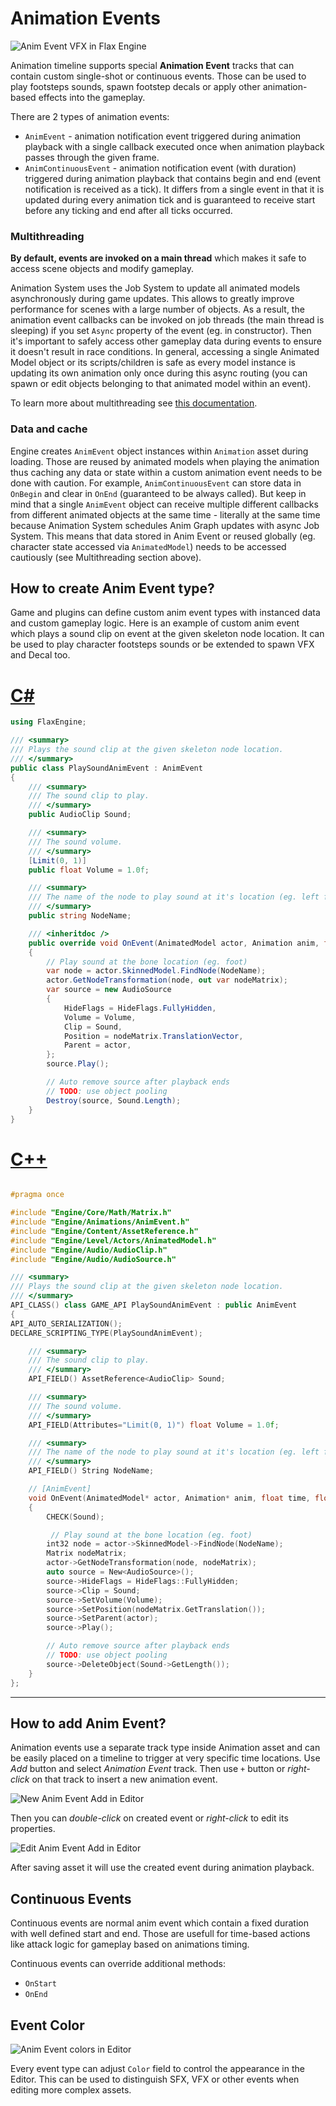# Animation Events

![Anim Event VFX in Flax Engine](media/anim-event-vfx.gif)

Animation timeline supports special **Animation Event** tracks that can contain custom single-shot or continuous events. Those can be used to play footsteps sounds, spawn footstep decals or apply other animation-based effects into the gameplay.

There are 2 types of animation events:
* `AnimEvent` - animation notification event triggered during animation playback with a single callback executed once when animation playback passes through the given frame.
* `AnimContinuousEvent` - animation notification event (with duration) triggered during animation playback that contains begin and end (event notification is received as a tick). It differs from a single event in that it is updated during every animation tick and is guaranteed to receive start before any ticking and end after all ticks occurred.

### Multithreading

**By default, events are invoked on a main thread** which makes it safe to access scene objects and modify gameplay.

Animation System uses the Job System to update all animated models asynchronously during game updates. This allows to greatly improve performance for scenes with a large number of objects. As a result, the animation event callbacks can be invoked on job threads (the main thread is sleeping) if you set `Async` property of the event (eg. in constructor). Then it's important to safely access other gameplay data during events to ensure it doesn't result in race conditions. In general, accessing a single Animated Model object or its scripts/children is safe as every model instance is updating its own animation only once during this async routing (you can spawn or edit objects belonging to that animated model within an event).

To learn more about multithreading see [this documentation](../../scripting/advanced/multithreading.md).

### Data and cache

Engine creates `AnimEvent` object instances within `Animation` asset during loading. Those are reused by animated models when playing the animation thus caching any data or state within a custom animation event needs to be done with caution. For example, `AnimContinuousEvent` can store data in `OnBegin` and clear in `OnEnd` (guaranteed to be always called). But keep in mind that a single `AnimEvent` object can receive multiple different callbacks from different animated objects at the same time - literally at the same time because Animation System schedules Anim Graph updates with async Job System. This means that data stored in Anim Event or reused globally (eg. character state accessed via `AnimatedModel`) needs to be accessed cautiously (see Multithreading section above).

## How to create Anim Event type?

Game and plugins can define custom anim event types with instanced data and custom gameplay logic. Here is an example of custom anim event which plays a sound clip on event at the given skeleton node location. It can be used to play character footsteps sounds or be extended to spawn VFX and Decal too.

# [C#](#tab/code-csharp)
```cs
using FlaxEngine;

/// <summary>
/// Plays the sound clip at the given skeleton node location.
/// </summary>
public class PlaySoundAnimEvent : AnimEvent
{
    /// <summary>
    /// The sound clip to play.
    /// </summary>
    public AudioClip Sound;

    /// <summary>
    /// The sound volume.
    /// </summary>
    [Limit(0, 1)]
    public float Volume = 1.0f;

    /// <summary>
    /// The name of the node to play sound at it's location (eg. left foot).
    /// </summary>
    public string NodeName;

    /// <inheritdoc />
    public override void OnEvent(AnimatedModel actor, Animation anim, float time, float deltaTime)
    {
        // Play sound at the bone location (eg. foot)
        var node = actor.SkinnedModel.FindNode(NodeName);
        actor.GetNodeTransformation(node, out var nodeMatrix);
        var source = new AudioSource
        {
            HideFlags = HideFlags.FullyHidden,
            Volume = Volume,
            Clip = Sound,
            Position = nodeMatrix.TranslationVector,
            Parent = actor,
        };
        source.Play();

        // Auto remove source after playback ends
        // TODO: use object pooling
        Destroy(source, Sound.Length);
    }
}
```
# [C++](#tab/code-cpp)
```cpp

#pragma once

#include "Engine/Core/Math/Matrix.h"
#include "Engine/Animations/AnimEvent.h"
#include "Engine/Content/AssetReference.h"
#include "Engine/Level/Actors/AnimatedModel.h"
#include "Engine/Audio/AudioClip.h"
#include "Engine/Audio/AudioSource.h"

/// <summary>
/// Plays the sound clip at the given skeleton node location.
/// </summary>
API_CLASS() class GAME_API PlaySoundAnimEvent : public AnimEvent
{
API_AUTO_SERIALIZATION();
DECLARE_SCRIPTING_TYPE(PlaySoundAnimEvent);

    /// <summary>
    /// The sound clip to play.
    /// </summary>
    API_FIELD() AssetReference<AudioClip> Sound;

    /// <summary>
    /// The sound volume.
    /// </summary>
    API_FIELD(Attributes="Limit(0, 1)") float Volume = 1.0f;

    /// <summary>
    /// The name of the node to play sound at it's location (eg. left foot).
    /// </summary>
    API_FIELD() String NodeName;

    // [AnimEvent]
    void OnEvent(AnimatedModel* actor, Animation* anim, float time, float deltaTime) override
    {
        CHECK(Sound);

         // Play sound at the bone location (eg. foot)
        int32 node = actor->SkinnedModel->FindNode(NodeName);
        Matrix nodeMatrix;
        actor->GetNodeTransformation(node, nodeMatrix);
        auto source = New<AudioSource>();
        source->HideFlags = HideFlags::FullyHidden;
        source->Clip = Sound;
        source->SetVolume(Volume);
        source->SetPosition(nodeMatrix.GetTranslation());
        source->SetParent(actor);
        source->Play();

        // Auto remove source after playback ends
        // TODO: use object pooling
        source->DeleteObject(Sound->GetLength());
    }
};
```
***

## How to add Anim Event?

Animation events use a separate track type inside Animation asset and can be easily placed on a timeline to trigger at very specific time locations. Use *Add* button and select *Animation Event* track. Then use `+` button or *right-click* on that track to insert a new animation event.

![New Anim Event Add in Editor](media/anim-event-new.png)

Then you can *double-click* on created event or *right-click* to edit its properties.

![Edit Anim Event Add in Editor](media/anim-event-edit.png)

After saving asset it will use the created event during animation playback.

## Continuous Events

Continuous events are normal anim event which contain a fixed duration with well defined start and end. Those are usefull for time-based actions like attack logic for gameplay based on animations timing.

Continuous events can override additional methods:
* `OnStart`
* `OnEnd`

## Event Color

![Anim Event colors in Editor](media/anim-event-colors.png)

Every event type can adjust `Color` field to control the appearance in the Editor. This can be used to distinguish SFX, VFX or other events when editing more complex assets.

